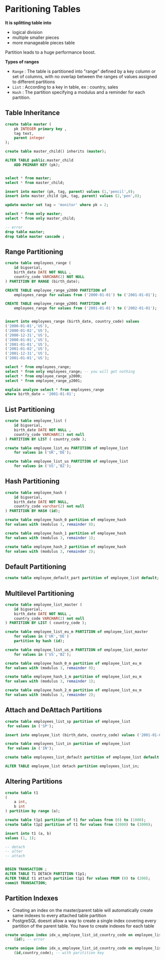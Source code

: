 # Paritioning Tables

**It is splitting table into**

* logical division
* multiple smaller pieces
* more manageable pieces table

Partition leads to a huge performance boost.

**Types of ranges**

* `Range` : The table is partitioned into "range" defined by a key column or set of columns, with no overlap between the ranges of values assigned to different partitions
* `List` : According to a key in table, ex : country, sales
* `Hash` : The partition specifying a modulus and a reminder for each partition. 

## Table Inheritance

```sql
create table master (
    pk INTEGER primary key ,
    tag text,
    parent integer
);

create table master_child() inherits (master);

ALTER TABLE public.master_child
    ADD PRIMARY KEY (pk);


select * from master;
select * from master_child;

insert into master (pk, tag, parent) values (1,'pencil',0);
insert into master_child (pk, tag, parent) values (2,'pen',0);

update master set tag = 'monitor' where pk = 2;

select * from only master;
select * from only master_child;

-- error
drop table master;
drop table master cascade ;
```

## Range Partitioning

```sql
create table employees_range (
    id bigserial,
    birth_date DATE NOT NULL ,
    country_code VARCHAR(2) NOT NULL
) PARTITION BY RANGE (birth_date);

CREATE TABLE employee_range_y2000 PARTITION of
    employees_range for values from ('2000-01-01') to ('2001-01-01');

CREATE TABLE employee_range_y2001 PARTITION of
    employees_range for values from ('2001-01-01') to ('2002-01-01');


insert into employees_range (birth_date, country_code) values
('2000-01-01','US'),
('2000-01-02','US'),
('2000-12-31','US'),
('2000-01-01','US'),
('2001-01-01','US'),
('2001-01-02','US'),
('2001-12-31','US'),
('2001-01-01','US');

select * from employees_range;
select * from only employees_range; -- you will get nothing
select * from employee_range_y2000;
select * from employee_range_y2001;

explain analyze select * from employees_range 
where birth_date = '2001-01-01';
```

## List Partitioning

```sql
create table employee_list (
    id bigserial,
    birth_date DATE NOT NULL ,
    country_code VARCHAR(2) not null
) PARTITION BY LIST ( country_code );

create table employee_list_eu PARTITION of employee_list
    for values in ('UK','DE');

create table employee_list_us PARTITION of employee_list
    for values in ('US','BZ');
```

## Hash Partitioning

```sql
create table employee_hash (
    id bigserial,
    birth_date DATE NOT NULL,
    country_code varchar(2) not null
) PARTITION BY HASH (id);

create table employee_hash_0 partition of employee_hash
for values with (modulus 3, remainder 0);

create table employee_hash_1 partition of employee_hash
for values with (modulus 3, remainder 1);

create table employee_hash_2 partition of employee_hash
for values with (modulus 3, remainder 2);
```

## Default Partitioning

```sql
create table employee_default_part partition of employee_list default;
```

## Multilevel Partitioning

```sql
create table employee_list_master (
    id bigserial,
    birth_date DATE NOT NULL ,
    country_code VARCHAR(2) not null
) PARTITION BY LIST ( country_code );

create table employee_list_eu_m PARTITION of employee_list_master
    for values in ('UK','DE')
    partition by hash (id);

create table employee_list_us_m PARTITION of employee_list_master
    for values in ('US','BZ');

create table employee_hash_0_m partition of employee_list_eu_m
for values with (modulus 3, remainder 0);

create table employee_hash_1_m partition of employee_list_eu_m
for values with (modulus 3, remainder 1);

create table employee_hash_2_m partition of employee_list_eu_m
for values with (modulus 3, remainder 2);
```

## Attach and DeAttach Partitions

```sql
create table employees_list_sp partition of employee_list
 for values in ('SP');

insert into employee_list (birth_date, country_code) values ('2001-01-01','SP');

create table employees_list_in partition of employee_list
 for values in ('IN');

create table employees_list_default partition of employee_list default

ALTER TABLE employee_list detach partition employees_list_in;
```

## Altering Partitions

```sql
create table t1
(
    a int,
    b int
) partition by range (a);

create table t1p1 partition of t1 for values from (0) to (1000);
create table t1p2 partition of t1 for values from (2000) to (3000);

insert into t1 (a, b)
values (1, 1);

-- detach
-- alter
-- attach


BEGIN TRANSACTION ;
ALTER TABLE T1 DETACH PARTITION t1p1;
ALTER TABLE t1 attach partition t1p1 for values FROM (0) to (200);
commit TRANSACTION;
```

## Partition Indexes

* Creating an index on the master/parent table will automatically create same indexes to every attached table partition
* PostgreSQL doesnt allow a way to create a single index covering every partition of the parent table. You have to create indexes for each table

```sql
create unique index idx_u_employee_list_id_country_code on employee_list
    (id); -- error

create unique index idx_u_employee_list_id_country_code on employee_list
    (id,country_code); -- with paritition key
```

